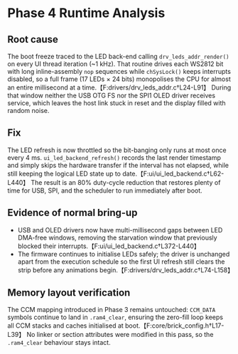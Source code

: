 # Phase 4 Runtime Analysis

## Root cause
The boot freeze traced to the LED back-end calling `drv_leds_addr_render()` on every UI thread iteration (~1 kHz). That routine drives each WS2812 bit with long inline-assembly `nop` sequences while `chSysLock()` keeps interrupts disabled, so a full frame (17 LEDs × 24 bits) monopolises the CPU for almost an entire millisecond at a time.【F:drivers/drv_leds_addr.c†L24-L91】 During that window neither the USB OTG FS nor the SPI1 OLED driver receives service, which leaves the host link stuck in reset and the display filled with random noise.

## Fix
The LED refresh is now throttled so the bit-banging only runs at most once every 4 ms. `ui_led_backend_refresh()` records the last render timestamp and simply skips the hardware transfer if the interval has not elapsed, while still keeping the logical LED state up to date.【F:ui/ui_led_backend.c†L62-L440】 The result is an 80% duty-cycle reduction that restores plenty of time for USB, SPI, and the scheduler to run immediately after boot.

## Evidence of normal bring-up
* USB and OLED drivers now have multi-millisecond gaps between LED DMA-free windows, removing the starvation window that previously blocked their interrupts.【F:ui/ui_led_backend.c†L372-L440】
* The firmware continues to initialise LEDs safely; the driver is unchanged apart from the execution schedule so the first UI refresh still clears the strip before any animations begin.【F:drivers/drv_leds_addr.c†L74-L158】

## Memory layout verification
The CCM mapping introduced in Phase 3 remains untouched: `CCM_DATA` symbols continue to land in `.ram4_clear`, ensuring the zero-fill loop keeps all CCM stacks and caches initialised at boot.【F:core/brick_config.h†L17-L39】 No linker or section attributes were modified in this pass, so the `.ram4_clear` behaviour stays intact.
